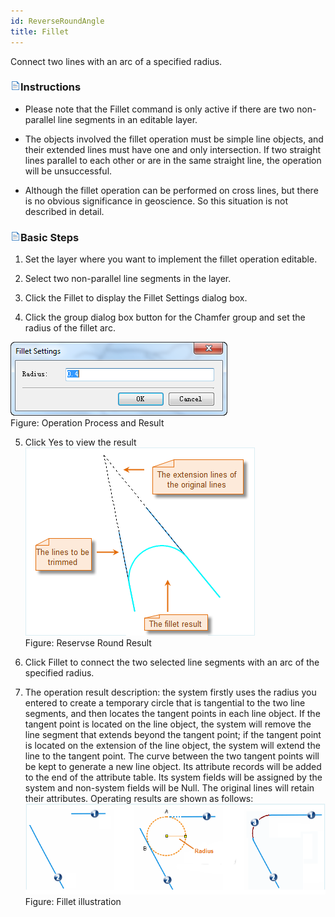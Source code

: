 ```yaml
---
id: ReverseRoundAngle
title: Fillet
---
```


Connect two lines with an arc of a specified radius.

### ![](../../../img/read.gif)Instructions

* Please note that the Fillet command is only active if there are two non-parallel line segments in an editable layer.

* The objects involved the fillet operation must be simple line objects, and their extended lines must have one and only intersection. If two straight lines parallel to each other or are in the same straight line, the operation will be unsuccessful.

* Although the fillet operation can be performed on cross lines, but there is no obvious significance in geoscience. So this situation is not described in detail.

### ![](../../../img/read.gif)Basic Steps

 1. Set the layer where you want to implement the fillet operation editable.

2. Select two non-parallel line segments in the layer.

3. Click the Fillet to display the Fillet Settings dialog box.

4. Click the group dialog box button for the Chamfer group and set the radius of the fillet arc.

![](img-en/ReverseRoundDia.png)  
Figure: Operation Process and Result  

5. Click Yes to view the result  
![](img-en/ReverseRoundResult.png)  
Figure: Reservse Round Result  

6. Click Fillet to connect the two selected line segments with an arc of the specified radius.

7. The operation result description: the system firstly uses the radius you entered to create a temporary circle that is tangential to the two line segments, and then locates the tangent points in each line object. If the tangent point is located on the line object, the system will remove the line segment that extends beyond the tangent point; if the tangent point is located on the extension of the line object, the system will extend the line to the tangent point. The curve between the two tangent points will be kept to generate a new line object. Its attribute records will be added to the end of the attribute table. Its system fields will be assigned by the system and non-system fields will be Null. The original lines will retain their attributes. Operating results are shown as follows:  
![](img-en/ReverseRound.png)  
Figure: Fillet illustration  